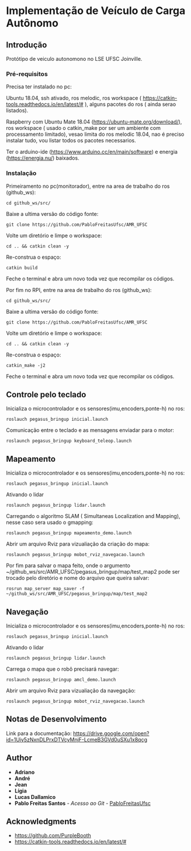 # Implementação de Veículo de Carga Autônomo

## Introdução

Protótipo de veiculo autonomono  no LSE UFSC Joinville.


### Pré-requisitos

Precisa ter instalado no pc:

Ubuntu 18.04, ssh ativado, ros melodic, ros workspace ( https://catkin-tools.readthedocs.io/en/latest/# ), alguns pacotes do ros ( ainda serao listados).

Raspberry com Ubuntu Mate 18.04 (https://ubuntu-mate.org/download/), ros workspace ( usado o catkin_make por ser um ambiente com processamento limitado), vesao limita do ros melodic 18.04, nao é preciso instalar tudo, vou listar todos os pacotes necessarios.

Ter o arduino-ide (https://www.arduino.cc/en/main/software) e energia (https://energia.nu/) baixados.

### Instalação

Primeiramento no pc(monitorador), entre na area de trabalho do ros (github_ws):
```
cd github_ws/src/
```

Baixe a ultima versão do código fonte:
```
git clone https://github.com/PabloFreitasUfsc/AMR_UFSC
```

Volte um diretório e limpe o workspace:
```
cd .. && catkin clean -y

```
 Re-construa o espaço:
```
catkin build
```
Feche o terminal e abra um novo toda vez que recompilar os códigos.

Por fim no RPI, entre na area de trabalho do ros (github_ws):
```
cd github_ws/src/
```

Baixe a ultima versão do código fonte:
```
git clone https://github.com/PabloFreitasUfsc/AMR_UFSC
```

Volte um diretório e limpe o workspace:
```
cd .. && catkin clean -y

```
 Re-construa o espaço:
```
catkin_make -j2
```
Feche o terminal e abra um novo toda vez que recompilar os códigos.


## Controle pelo teclado

Inicializa o microcontrolador e os sensores(imu,encoders,ponte-h) no ros:
```
roslauch pegasus_bringup inicial.launch
```

Comunicação entre o teclado e as mensagens enviadar para o motor:
```
roslaunch pegasus_bringup keyboard_teleop.launch 
```
## Mapeamento

Inicializa o microcontrolador e os sensores(imu,encoders,ponte-h) no ros:
```
roslauch pegasus_bringup inicial.launch
```

Ativando o lidar
```
roslaunch pegasus_bringup lidar.launch
```
Carregando o algoritmo SLAM ( Simultaneas Localization and Mapping), nesse caso sera usado o gmapping:

```
roslaunch pegasus_bringup mapeamento_demo.launch 
```
Abrir um arquivo Rviz para vizualiação da criação do mapa:
```
roslaunch pegasus_bringup mobot_rviz_navegacao.launch
```
Por fim para salvar o mapa feito, onde o argumento ~/github_ws/src/AMR_UFSC/pegasus_bringup/map/test_map2 pode ser trocado pelo diretório e nome do arquivo que queira salvar:
```
rosrun map_server map_saver -f ~/github_ws/src/AMR_UFSC/pegasus_bringup/map/test_map2
```

## Navegação


Inicializa o microcontrolador e os sensores(imu,encoders,ponte-h) no ros:
```
roslauch pegasus_bringup inicial.launch
```

Ativando o lidar
```
roslaunch pegasus_bringup lidar.launch
```
Carrega o mapa que o robô precisará navegar:
```
roslaunch pegasus_bringup amcl_demo.launch 
```
Abrir um arquivo Rviz para vizualiação da navegação:
```
roslaunch pegasus_bringup mobot_rviz_navegacao.launch
```


## Notas de Desenvolvimento

Link para a documentação: https://drive.google.com/open?id=1Uiy5zNxnDLPrxDTVcyMnjF-LcmeB3GVd0uSXu1x8qcg



## Author

-   **Adriano**
-   **André**
-   **Jean**
-   **Lígia**
-   **Lucas Dallamico**
-   **Pablo Freitas Santos** - _Acesso ao Git_ - [PabloFreitasUfsc](https://github.com/PabloFreitasUfsc)


## Acknowledgments

-   <https://github.com/PurpleBooth>
-    https://catkin-tools.readthedocs.io/en/latest/#
